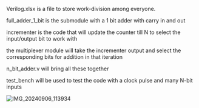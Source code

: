 Verilog.xlsx is a file to store work-division among everyone.

full_adder_1_bit is the submodule with a 1 bit adder with carry in and out

incrementer is the code that will update the counter till N to select the input/output bit to work with

the multiplexer module will take the incrementer output and select the corresponding bits for addition in that iteration

n_bit_adder.v will bring all these together

test_bench will be used to test the code with a clock pulse and many N-bit inputs

![IMG_20240906_113934](https://github.com/user-attachments/assets/caa284cc-64db-444d-ba03-c2b5d15dfd04)

